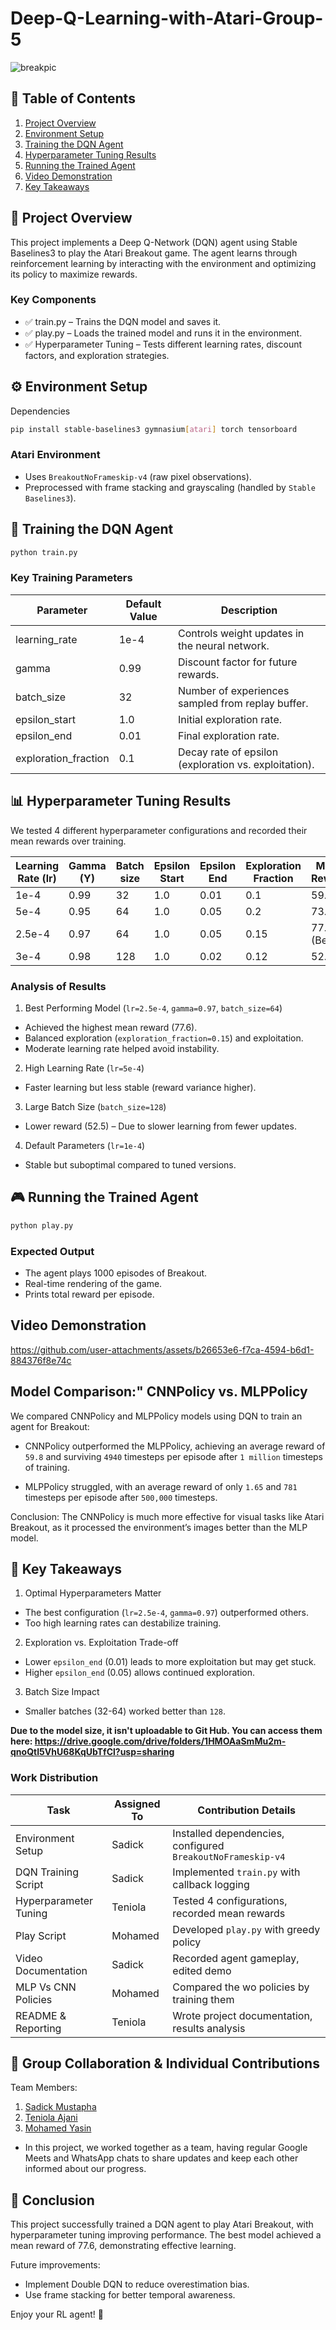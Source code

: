 # Deep-Q-Learning-with-Atari-Group-5


![breakpic](https://github.com/user-attachments/assets/53d4d1c2-bd7b-4646-80ec-1dac49580b7a)

## 📌 Table of Contents

1. [Project Overview](#overview)
2. [Environment Setup](#environment)
3. [Training the DQN Agent](#training)
4. [Hyperparameter Tuning Results](#tuning)
5. [Running the Trained Agent](#running)
6. [Video Demonstration](#video)
7. [Key Takeaways](#takeaway)

<h2 id="overview"> 🎯 Project Overview</h2>

This project implements a Deep Q-Network (DQN) agent using Stable Baselines3 to play the Atari Breakout game. The agent learns through reinforcement learning by interacting with the environment and optimizing its policy to maximize rewards.

### Key Components

* ✅ train.py – Trains the DQN model and saves it.
* ✅ play.py – Loads the trained model and runs it in the environment.
* ✅ Hyperparameter Tuning – Tests different learning rates, discount factors, and exploration strategies.

<h2 id="environment"> ⚙️ Environment Setup</h2>

Dependencies

```sh
pip install stable-baselines3 gymnasium[atari] torch tensorboard
```

### Atari Environment

- Uses `BreakoutNoFrameskip-v4` (raw pixel observations).
- Preprocessed with frame stacking and grayscaling (handled by `Stable Baselines3`).

<h2 id="training"> 🤖 Training the DQN Agent</h2>


```sh
python train.py
```


### Key Training Parameters

|Parameter            |	Default Value |	Description                                          |
|---------------------|---------------|------------------------------------------------------|
|learning_rate	      |1e-4	          |Controls weight updates in the neural network.        |
|gamma                |	0.99          |	Discount factor for future rewards.                  |
|batch_size           |	32            |	Number of experiences sampled from replay buffer.    |
|epsilon_start        |	1.0           |	Initial exploration rate.                            |
|epsilon_end	        |0.01           |	Final exploration rate.                              |
|exploration_fraction	| 0.1           |	Decay rate of epsilon (exploration vs. exploitation).|


<h2 id="tuning"> 📊 Hyperparameter Tuning Results</h2>

We tested 4 different hyperparameter configurations and recorded their mean rewards over training.

|Learning Rate (lr) | Gamma (Y) | Batch size | Epsilon Start | Epsilon End | Exploration Fraction | Mean Reward |
|-------------------|-----------|------------|---------------|-------------|----------------------|-------------|
|1e-4               |0.99       |32          |1.0            |0.01         |0.1                   |59.8         |
|5e-4               |0.95       |64          |1.0            |0.05         |0.2                   |73.3         |
|2.5e-4             |0.97       |64          |1.0            |0.05         |0.15                  |77.6 (Best)  |
|3e-4               |0.98       |128         |1.0            |0.02         |0.12                  |52.5         |

### Analysis of Results

1. Best Performing Model (`lr=2.5e-4`, `gamma=0.97`, `batch_size=64`)
  - Achieved the highest mean reward (77.6).
  - Balanced exploration (`exploration_fraction=0.15`) and exploitation.
  - Moderate learning rate helped avoid instability.

2. High Learning Rate (`lr=5e-4`)
  - Faster learning but less stable (reward variance higher).
    
3. Large Batch Size (`batch_size=128`)
  - Lower reward (52.5) – Due to slower learning from fewer updates.
    
4. Default Parameters (`lr=1e-4`)
  - Stable but suboptimal compared to tuned versions.

<h2 id="running"> 🎮 Running the Trained Agent</h2>


```sh
python play.py
```

### Expected Output

- The agent plays 1000 episodes of Breakout.
- Real-time rendering of the game.
- Prints total reward per episode.
  
<h2 id="video"> Video Demonstration</h2>

https://github.com/user-attachments/assets/b26653e6-f7ca-4594-b6d1-884376f8e74c

## Model Comparison:" CNNPolicy vs. MLPPolicy

We compared CNNPolicy and MLPPolicy models using DQN to train an agent for Breakout:

- CNNPolicy outperformed the MLPPolicy, achieving an average reward of `59.8` and surviving `4940` timesteps per episode after `1 million` timesteps of training.

- MLPPolicy struggled, with an average reward of only `1.65` and `781` timesteps per episode after `500,000` timesteps.

Conclusion: The CNNPolicy is much more effective for visual tasks like Atari Breakout, as it processed the environment’s images better than the MLP model.

<h2 id="takeaway"> 🔑 Key Takeaways</h2>

1. Optimal Hyperparameters Matter
  - The best configuration (`lr=2.5e-4`, `gamma=0.97`) outperformed others.
  - Too high learning rates can destabilize training.
2. Exploration vs. Exploitation Trade-off
  - Lower `epsilon_end` (0.01) leads to more exploitation but may get stuck.
  - Higher `epsilon_end` (0.05) allows continued exploration.  
3. Batch Size Impact
  - Smaller batches (32-64) worked better than `128`.

<b>Due to the model size, it isn't uploadable to Git Hub. You can access them here: https://drive.google.com/drive/folders/1HMOAaSmMu2m-qnoQtI5VhU68KqUbTfCl?usp=sharing</b>



### Work Distribution
|Task                       | Assigned To             | Contribution Details                                         |
|---------------------------|-------------------------|--------------------------------------------------------------|
|Environment Setup          | Sadick                  | Installed dependencies, configured `BreakoutNoFrameskip-v4`  |
|DQN Training Script        | Sadick                  | Implemented `train.py` with callback logging                 |
|Hyperparameter Tuning      | Teniola                 | Tested 4 configurations, recorded mean rewards               |
|Play Script                | Mohamed                 | Developed `play.py` with greedy policy                       |
|Video Documentation        | Sadick                  | Recorded agent gameplay, edited demo                         |
|MLP Vs CNN Policies        | Mohamed                 | Compared the wo policies by training them                    |
|README & Reporting         | Teniola                 | Wrote project documentation, results analysis                |


## 👥 Group Collaboration & Individual Contributions

Team Members:
1. [Sadick Mustapha](https://github.com/sadickachuli/)
2. [Teniola Ajani](https://github.com/elhameed/)
3. [Mohamed Yasin](https://github.com/mohamedAYasin/)

- In this project, we worked together as a team, having regular Google Meets and WhatsApp chats to share updates and keep each other informed about our progress.

## 🚀 Conclusion

This project successfully trained a DQN agent to play Atari Breakout, with hyperparameter tuning improving performance. The best model achieved a mean reward of 77.6, demonstrating effective learning.

Future improvements:
- Implement Double DQN to reduce overestimation bias.
- Use frame stacking for better temporal awareness.

Enjoy your RL agent! 🎉



